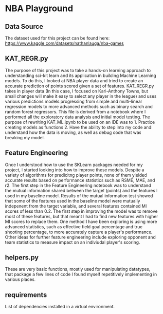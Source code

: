 # NBA Playground 

## Data Source
The dataset used for this project can be found here: https://www.kaggle.com/datasets/nathanlauga/nba-games

## KAT_REGR.py
The purpose of this project was to take a hands-on learning approach to understanding sci-kit learn and its application in building Machine Learning models. To do this, I looked at NBA player data and tried to create an accurate prediction of points scored given a set of features. KAT_REGR.py takes in player data (In this case, I focused on Karl-Anthony Towns, but small changes will make it easy to select any player in the league) and uses various predictions models progressing from simple and multi-linear regression models to more advanced methods such as binary search and random forest regressors. This file is derived from a notebook where I performed all the exploratory data analysis and initial model testing. The purpose of rewriting KAT_ML.ipynb to be used on an IDE was to 1. Practice creating models as functions 2. Have the ability to step into my code and understand how the data is moving, as well as debug code that was breaking my model. 

## Feature Engineering
Once I understood how to use the SKLearn packages needed for my project, I started looking into how to improve these models. Despite a variety of algorithms for predicitng player points, none of them yielded accurate results based on performance statistics such as RSME, MAE, and r2. The first step in the Feature Engineering notebook was to understand the mutual information shared between the target (points) and the features I used in my baseline model. Results of the mutual information test showed that some of the features used in the baseline model were mutually indepenent from the target variable, and several features contained MI scores of less than 0.2. The first step in improving the model was to remove most of these features, but that meant I had to find new features with higher MI scores to replace them. One method I have been exploring is using more advanced statistics, such as effective field goal percentage and true shooting percentage, to more accurately capture a player's performance. Other ideas for further feature engineering include exploring opponent and team statistics to measure impact on an indiviudal player's scoring. 

## helpers.py
These are very basic functions, mostly used for manipulating datatypes, that package a few lines of code I found myself repetitively implementing in various places. 

## requirements
List of dependencies installed in a virtual environment.

